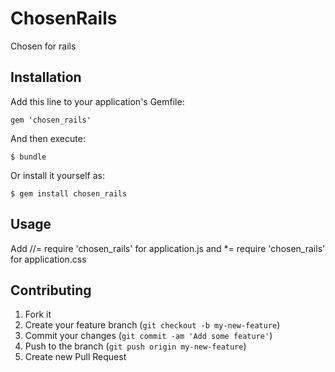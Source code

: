 # ChosenRails

Chosen for rails

## Installation

Add this line to your application's Gemfile:

    gem 'chosen_rails'

And then execute:

    $ bundle

Or install it yourself as:

    $ gem install chosen_rails

## Usage

Add //= require 'chosen_rails' for application.js and *= require 'chosen_rails' for application.css

## Contributing

1. Fork it
2. Create your feature branch (`git checkout -b my-new-feature`)
3. Commit your changes (`git commit -am 'Add some feature'`)
4. Push to the branch (`git push origin my-new-feature`)
5. Create new Pull Request
